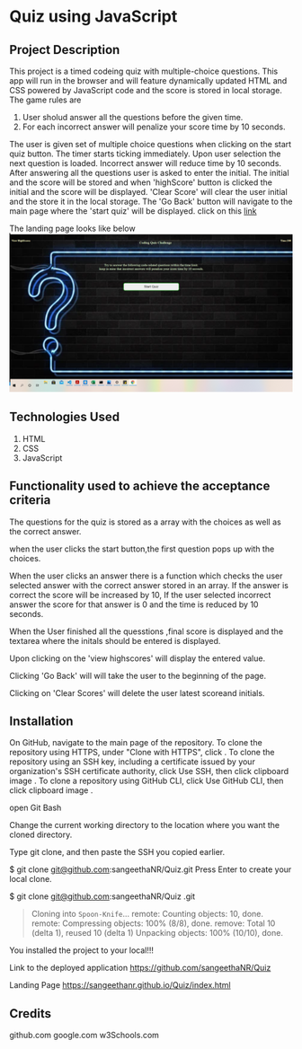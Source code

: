 # Quiz using JavaScript

## Project Description

 This project is a timed codeing quiz with multiple-choice questions.  This app will run in the browser and will feature dynamically updated HTML and CSS powered by JavaScript code and the score is stored in local storage.   
 The game rules are
  1. User sholud answer all the questions before the given time.
  2. For each incorrect answer  will penalize your score time by 10 seconds.

  The user is given set of multiple choice questions when clicking on the start quiz button.
  The timer starts ticking immediately.
  Upon user selection the next question is loaded.
  Incorrect answer will reduce time by 10 seconds.
  After answering all the questions user  is asked to enter the  initial. 
  The initial and the score will be stored and when 'highScore' button is clicked the initial and the score will be displayed.
  'Clear Score' will clear the user initial and the store it in the local storage.
  The 'Go Back' button will navigate to the main page where the 'start quiz' will be displayed.
  click on this [link](https://sangeethanr.github.io/Quiz/index.html)

  The landing page looks like below
      ![landing Page image](/Assets/images/Screenshot.png)

 ## Technologies Used
  
1. HTML
2.  CSS
3. JavaScript

## Functionality used to achieve the acceptance criteria

 The questions for the quiz is stored as a array with the choices as well as the correct answer.

 when the user clicks the start button,the first question pops up with the choices.

 When the user clicks an answer there is a function which checks the user selected answer with the correct answer stored in an array.
   If the answer is correct the score will be increased by 10,
   If the user selected incorrect answer the score for that answer is 0 and the time is reduced by 10 seconds.

When the User finished all the quesstions ,final score is displayed and the textarea where the initals should be entered is displayed.

Upon clicking on the 'view highscores' will display the entered value.

Clicking 'Go Back' will will take the user to the beginning of the page. 

Clicking on 'Clear Scores' will delete the user latest scoreand initials.


## Installation
On GitHub, navigate to the main page of the repository.
  To clone the repository using HTTPS, under "Clone with HTTPS", click . To clone the repository using an SSH key, including a certificate issued by your organization's SSH certificate authority, click Use SSH, then click clipboard image . To clone a repository using GitHub CLI, click Use GitHub CLI, then click clipboard image .

  open Git Bash
  
  Change the current working directory to the location where you want the cloned directory.
  
  Type git clone, and then paste the SSH  you copied earlier.

$ git clone git@github.com:sangeethaNR/Quiz.git
Press Enter to create your local clone.

$ git clone git@github.com:sangeethaNR/Quiz .git
> Cloning into `Spoon-Knife`...
> remote: Counting objects: 10, done.
> remote: Compressing objects: 100% (8/8), done.
> remove: Total 10 (delta 1), reused 10 (delta 1)
> Unpacking objects: 100% (10/10), done.

 You installed the project to your local!!!
 
  Link to the deployed application https://github.com/sangeethaNR/Quiz
  
  Landing Page  https://sangeethanr.github.io/Quiz/index.html

  
  ## Credits
  github.com
  google.com
  w3Schools.com